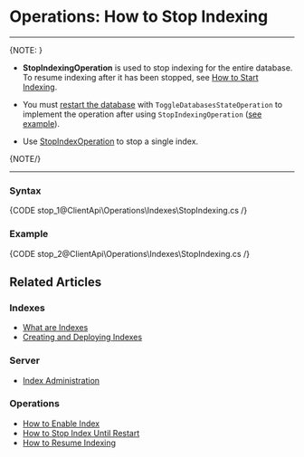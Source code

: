 # Operations: How to Stop Indexing
---

{NOTE: }

* **StopIndexingOperation** is used to stop indexing for the entire database.  
  To resume indexing after it has been stopped, see [How to Start Indexing](../../../../client-api/operations/maintenance/indexes/start-indexing).

* You must [restart the database](../../../../client-api/operations/maintenance/configuration/database-settings-operation#toggledatabasesstateoperation) 
  with `ToggleDatabasesStateOperation` to implement the operation after using `StopIndexingOperation` ([see example](../../../../client-api/operations/maintenance/indexes/stop-indexing#example)).

* Use [StopIndexOperation](../../../../client-api/operations/maintenance/indexes/stop-index) to stop a single index.

{NOTE/}

---

### Syntax

{CODE stop_1@ClientApi\Operations\Indexes\StopIndexing.cs /}

### Example

{CODE stop_2@ClientApi\Operations\Indexes\StopIndexing.cs /}

## Related Articles

### Indexes

- [What are Indexes](../../../../indexes/what-are-indexes)
- [Creating and Deploying Indexes](../../../../indexes/creating-and-deploying)

### Server

- [Index Administration](../../../../server/administration/index-administration)

### Operations

- [How to Enable Index](../../../../client-api/operations/maintenance/indexes/enable-index)
- [How to Stop Index Until Restart](../../../../client-api/operations/maintenance/indexes/stop-index)
- [How to Resume Indexing](../../../../client-api/operations/maintenance/indexes/start-indexing)
